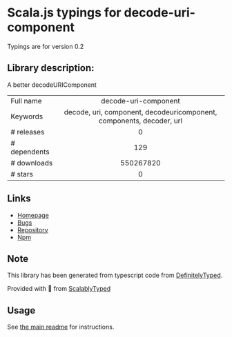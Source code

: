 
# Scala.js typings for decode-uri-component

Typings are for version 0.2

## Library description:
A better decodeURIComponent

|                    |                 |
| ------------------ | :-------------: |
| Full name          | decode-uri-component |
| Keywords           | decode, uri, component, decodeuricomponent, components, decoder, url |
| # releases         | 0 |
| # dependents       | 129 |
| # downloads        | 550267820 |
| # stars            | 0 |

## Links
- [Homepage](https://github.com/samverschueren/decode-uri-component#readme)
- [Bugs](https://github.com/samverschueren/decode-uri-component/issues)
- [Repository](https://github.com/samverschueren/decode-uri-component)
- [Npm](https://www.npmjs.com/package/decode-uri-component)
    


## Note
This library has been generated from typescript code from [DefinitelyTyped](https://definitelytyped.org).

Provided with :purple_heart: from [ScalablyTyped](https://github.com/oyvindberg/ScalablyTyped)

## Usage
See [the main readme](../../readme.md) for instructions.


